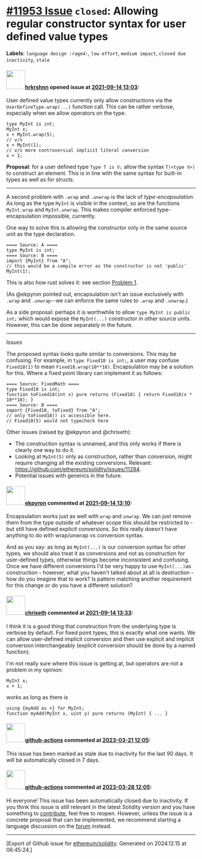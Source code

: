 # [\#11953 Issue](https://github.com/ethereum/solidity/issues/11953) `closed`: Allowing regular constructor syntax for user defined value types
**Labels**: `language design :rage4:`, `low effort`, `medium impact`, `closed due inactivity`, `stale`


#### <img src="https://avatars.githubusercontent.com/u/13174375?u=52d702cb6bec53b561afa293cf9cd53ef7a63924&v=4" width="50">[hrkrshnn](https://github.com/hrkrshnn) opened issue at [2021-09-14 13:03](https://github.com/ethereum/solidity/issues/11953):

User defined value types currently only allow constructions via the `UserDefineType.wrap(...)` function call. This can be rather verbose, especially when we allow operators on the type.


```solidity
type MyInt is int;
MyInt x;
x + MyInt.wrap(5);
// v/s
x + MyInt(1);
// v/s more controversial implicit literal conversion
x + 1;
```

**Proposal**: for a user defined type `Type T is V;` allow the syntax `T(<type V>)` to construct an element. This is in line with the same syntax for built-in types as well as for structs.

---

A second problem with `.wrap` and `.unwrap` is the lack of *type-encapsulation*. As long as the type `MyInt` is visible in the context, so are the functions `MyInt.wrap` and `MyInt.unwrap`. This makes compiler enforced type-encapsulation impossible, currently.

One way to solve this is allowing the constructor only in the same source unit as the type declaration.
```solidity
==== Source: A ====
type MyInt is int;
==== Source: B ====
import {MyInt} from "A";
// this would be a compile error as the constructor is not 'public'
MyInt(1);
```

This is also how rust solves it: see section [Problem 1](https://www.worthe-it.co.za/blog/2020-10-31-newtype-pattern-in-rust.html).

(As @ekpyron pointed out, encapsulation isn't an issue exclusively with `.wrap` and `.unwrap`--we can enforce the same rules to `.wrap` and `.unwrap`.)

As a side proposal: perhaps it is worthwhile to allow `type MyInt is public int;` which would expose the `MyInt(...)` constructor in other source units. However, this can be done separately in the future.

---

*Issues*

The proposed syntax looks quite similar to conversions. This may be confusing. For example, in  `type Fixed18 is int;`, a user may confuse `Fixed18(1)` to mean `Fixed18.wrap(10**18)`. Encapsulation may be a solution for this. Where a fixed point library can implement it as follows:
```solidity
==== Source: FixedMath ====
type Fixed18 is int;
function toFixed18(int x) pure returns (Fixed18) { return Fixed18(x * 10**18); }
==== Source: B ====
import {Fixed18, toFixed} from "A";
// only toFixed18() is accessible here.
// Fixed18(5) would not typecheck here
```

Other issues (raised by @ekpyron and @chriseth):
- The construction syntax is unnamed, and this only works if there is clearly one way to do it.
- Looking at `MyInt(5)` only as construction, rather than conversion, might require changing all the existing conversions. Relevant: https://github.com/ethereum/solidity/issues/11284.
- Potential issues with generics in the future.


#### <img src="https://avatars.githubusercontent.com/u/1347491?v=4" width="50">[ekpyron](https://github.com/ekpyron) commented at [2021-09-14 13:10](https://github.com/ethereum/solidity/issues/11953#issuecomment-919135882):

Encapsulation works just as well with `wrap` and `unwrap`. We can just remove them from the type outside of whatever scope this should be restricted to - but still have defined explicit conversions.
So this really doesn't have anything to do with wrap/unwrap vs conversion syntax.

And as you say: as long as ``MyInt(...)`` is our conversion syntax for other types, we should also treat it as conversions and not as construction for user-defined types, otherwise things become inconsistent and confusing.
Once we have different conversions I'd be very happy to use ``MyInt(...)``as construction - however, what you haven't talked about at all is destruction - how do you imagine that to work? Is pattern matching another requirement for this change or do you have a different solution?

#### <img src="https://avatars.githubusercontent.com/u/9073706?v=4" width="50">[chriseth](https://github.com/chriseth) commented at [2021-09-14 13:33](https://github.com/ethereum/solidity/issues/11953#issuecomment-919156281):

I think it is a good thing that construction from the underlying type is verbose by default. For fixed point types, this is exactly what one wants. We can allow user-defined implicit conversion and then use explicit and implicit conversion interchangeably (explicit conversion should be done by a named function).

I'm not really sure where this issue is getting at, but operators are not a problem in my opinion:
```
MyInt x;
x + 1;
```
works as long as there is
```
using {myAdd as +} for MyInt;
function myAdd(MyInt x, uint y) pure returns (MyInt) { ... }
```

#### <img src="https://avatars.githubusercontent.com/in/15368?v=4" width="50">[github-actions](https://github.com/apps/github-actions) commented at [2023-03-21 12:05](https://github.com/ethereum/solidity/issues/11953#issuecomment-1477722242):

This issue has been marked as stale due to inactivity for the last 90 days.
It will be automatically closed in 7 days.

#### <img src="https://avatars.githubusercontent.com/in/15368?v=4" width="50">[github-actions](https://github.com/apps/github-actions) commented at [2023-03-28 12:05](https://github.com/ethereum/solidity/issues/11953#issuecomment-1486752074):

Hi everyone! This issue has been automatically closed due to inactivity.
If you think this issue is still relevant in the latest Solidity version and you have something to [contribute](https://docs.soliditylang.org/en/latest/contributing.html), feel free to reopen.
However, unless the issue is a concrete proposal that can be implemented, we recommend starting a language discussion on the [forum](https://forum.soliditylang.org) instead.


-------------------------------------------------------------------------------



[Export of Github issue for [ethereum/solidity](https://github.com/ethereum/solidity). Generated on 2024.12.15 at 06:45:24.]
